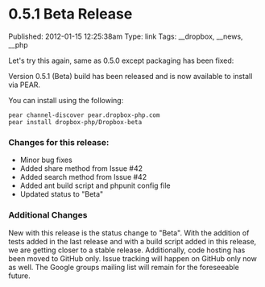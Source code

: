 0.5.1 Beta Release
==================
Published: 2012-01-15 12:25:38am
Type: link
Tags: __dropbox, __news, __php

Let's try this again, same as 0.5.0 except packaging has been fixed:

Version 0.5.1 (Beta) build has been released and is now available to install via PEAR.

You can install using the following:

    pear channel-discover pear.dropbox-php.com
    pear install dropbox-php/Dropbox-beta

### Changes for this release: ###

- Minor bug fixes
- Added share method from Issue #42
- Added search method from Issue #42
- Added ant build script and phpunit config file
- Updated status to "Beta"

### Additional Changes ###
New with this release is the status change to "Beta".  With the addition 
of tests added in the last release and with a build script added in this 
release, we are getting closer to a stable release.  Additionally, code 
hosting has been moved to GitHub only.  Issue tracking will happen on 
GitHub only now as well.  The Google groups mailing list will remain 
for the foreseeable future.